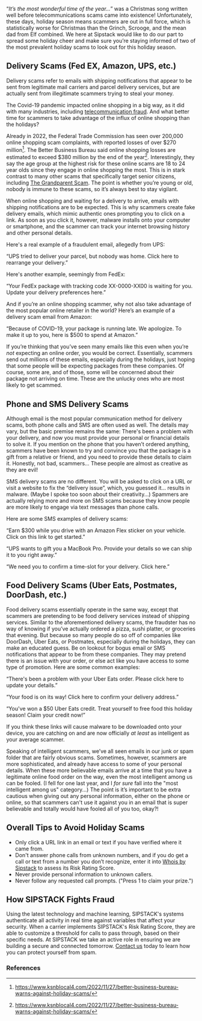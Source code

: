 
“*It’s the most wonderful time of the year…*”  was a Christmas song written well before telecommunications scams came into existence! Unfortunately, these days, holiday season means scammers are out in full force, which is statistically worse for Christmas than the Grinch, Scrooge, and the mean dad from Elf combined. We here at Sipstack would like to do our part to spread some holiday cheer and make sure you’re staying informed of two of the most prevalent holiday scams to look out for this holiday season. 

## Delivery Scams (Fed EX, Amazon, UPS, etc.)
Delivery scams refer to emails with shipping notifications that appear to be sent from legitimate mail carriers and parcel delivery services, but are actually sent from illegitimate scammers trying to steal your money. 

The Covid-19 pandemic impacted online shopping in a big way, as it did with many industries, including [telecommunication fraud](https://www.sipstack.com/resources/blog/How-covid-19-has-impacted-fraud). And what better time for scammers to take advantage of the influx of online shopping than the holidays?  

Already in 2022, the Federal Trade Commission has seen over 200,000 online shopping scam complaints, with reported losses of over $270 million[^1]. The Better Business Bureau said online shopping losses are estimated to exceed $380 million by the end of the year[^2]. Interestingly, they say the age group at the highest risk for these online scams are 18 to 24 year olds since they engage in online shopping the most. This is in stark contrast to many other scams that specifically target senior citizens, including [The Grandparent Scam](https://www.sipstack.com/resources/blog/the-growing-risk-of-the-grandparent-scam-in-canada). The point is whether you’re young or old, nobody is immune to these scams, so it’s always best to stay vigilant. 

When online shopping and waiting for a delivery to arrive, emails with shipping notifications are to be expected. This is why scammers create fake delivery emails, which mimic authentic ones prompting you to click on a link. As soon as you click it, however, malware installs onto your computer or smartphone, and the scammer can track your internet browsing history and other personal details.

Here's a real example of a fraudulent email, allegedly from UPS:

“UPS tried to deliver your parcel, but nobody was home. Click here to rearrange your delivery.”

Here's another example, seemingly from FedEx:

“Your FedEx package with tracking code XX-0000-XX00 is waiting for you. Update your delivery preferences here.”

And if you’re an online shopping scammer, why not also take advantage of the most popular online retailer in the world? Here’s an example of a delivery scam email from Amazon:

“Because of COVID-19, your package is running late. We apologize. To make it up to you, here is $500 to spend at Amazon.”

If you’re thinking that you’ve seen many emails like this even when you’re _not_ expecting an online order, you would be correct. Essentially, scammers send out millions of these emails, especially during the holidays, just hoping that some people will be expecting packages from these companies. Of course, some are, and of those, some will be concerned about their package not arriving on time. These are the unlucky ones who are most likely to get scammed. 

## Phone and SMS Delivery Scams
Although email is the most popular communication method for delivery scams, both phone calls and SMS are often used as well. The details may vary, but the basic premise remains the same: There's been a problem with your delivery, and now you must provide your personal or financial details to solve it. If you mention on the phone that you haven’t ordered anything, scammers have been known to try and convince you that the package is a gift from a relative or friend, and you need to provide these details to claim it. Honestly, not bad, scammers… These people are almost as creative as they are evil! 

SMS delivery scams are no different. You will be asked to click on a URL or visit a website to fix the “delivery issue”, which, you guessed it... results in malware. (Maybe I spoke too soon about their creativity...) Spammers are actually relying more and more on SMS scams because they know people are more likely to engage via text messages than phone calls. 

Here are some SMS examples of delivery scams:

“Earn $300 while you drive with an Amazon Flex sticker on your vehicle. Click on this link to get started.”

“UPS wants to gift you a MacBook Pro. Provide your details so we can ship it to you right away.”

“We need you to confirm a time-slot for your delivery. Click here.”

## Food Delivery Scams (Uber Eats, Postmates, DoorDash, etc.)
Food delivery scams essentially operate in the same way, except that scammers are pretending to be food delivery services instead of shipping services. Similar to the aforementioned delivery scams, the fraudster has no way of knowing if you’ve actually ordered a pizza, sushi platter, or groceries that evening. But because so many people do so off of companies like DoorDash, Uber Eats, or Postmates, especially during the holidays, they can make an educated guess. Be on lookout for bogus email or SMS notifications that appear to be from these companies. They may pretend there is an issue with your order, or else act like you have access to some type of promotion. Here are some common examples:

“There's been a problem with your Uber Eats order. Please click here to update your details.”

“Your food is on its way! Click here to confirm your delivery address.”

“You've won a $50 Uber Eats credit. Treat yourself to free food this holiday season! Claim your credit now!”

If you think these links will cause malware to be downloaded onto your device, you are catching on and are now officially _at least_ as intelligent as your average scammer.  

Speaking of intelligent scammers, we’ve all seen emails in our junk or spam folder that are fairly obvious scams. Sometimes, however, scammers are more sophisticated, and already have access to some of your personal details. When these more believable emails arrive at a time that you have a legitimate online food order on the way, even the most intelligent among us can be fooled. (I fell for one last year, and I _for sure_ fall into the "most intelligent among us" category...) The point is it’s important to be extra cautious when giving out any personal information, either on the phone or online, so that scammers can't use it against you in an email that is super believable and totally would have fooled all of you too, okay?!

## Overall Tips to Avoid Holiday Scams 
- Only click a URL link in an email or text if you have verified where it came from.
- Don't answer phone calls from unknown numbers, and if you do get a call or text from a number you don’t recognize, enter it into [Whois by Sipstack](https://whois.sipstack.com/) to assess its Risk Rating Score.
- Never provide personal information to unknown callers.
- Never follow any requested call prompts. ("Press 1 to claim your prize.") 

## How SIPSTACK Fights Fraud
Using the latest technology and machine learning, SIPSTACK's systems authenticate all activity in real time against variables that affect your security. When a carrier implements SIPSTACK's Risk Rating Score, they are able to customize a threshold for calls to pass through, based on their specific needs. At SIPSTACK we take an active role in ensuring we are building a secure and connected tomorrow. [Contact us](https://whois.sipstack.com/) today to learn how you can protect yourself from spam.

### References
[^1]: <a href="https://www.ksnblocal4.com/2022/11/27/better-business-bureau-warns-against-holiday-scams/" class="ss-reference" target="_blank">https://www.ksnblocal4.com/2022/11/27/better-business-bureau-warns-against-holiday-scams/</a>  
[^2]: <a href="https://www.ksnblocal4.com/2022/11/27/better-business-bureau-warns-against-holiday-scams/" class="ss-reference" target="_blank">https://www.ksnblocal4.com/2022/11/27/better-business-bureau-warns-against-holiday-scams/</a>


